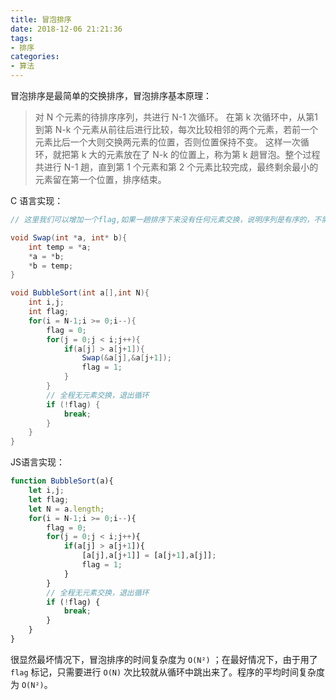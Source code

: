 ```yaml
---
title: 冒泡排序
date: 2018-12-06 21:21:36
tags:
- 排序
categories:
- 算法
---
```

冒泡排序是最简单的交换排序，冒泡排序基本原理：

> 对 N 个元素的待排序序列，共进行 N-1 次循环。
> 在第 k 次循环中，从第1到第 N-k 个元素从前往后进行比较，每次比较相邻的两个元素，若前一个元素比后一个大则交换两元素的位置，否则位置保持不变。
> 这样一次循环，就把第 k 大的元素放在了 N-k 的位置上，称为第 k 趟冒泡。整个过程共进行 N-1 趟，直到第 1 个元素和第 2 个元素比较完成，最终剩余最小的元素留在第一个位置，排序结束。

<!-- more -->

C 语言实现：
```java
// 这里我们可以增加一个flag,如果一趟排序下来没有任何元素交换，说明序列是有序的，不需要继续进行下一次循环

void Swap(int *a, int* b){
    int temp = *a;
    *a = *b;
    *b = temp;
}

void BubbleSort(int a[],int N){
    int i,j;
    int flag;
    for(i = N-1;i >= 0;i--){
        flag = 0;
        for(j = 0;j < i;j++){
            if(a[j] > a[j+1]){
                Swap(&a[j],&a[j+1]);
                flag = 1;
            }
        }
        // 全程无元素交换，退出循环
        if (!flag) {
            break;
        }
    }
}

```
JS语言实现：
```js
function BubbleSort(a){
    let i,j;
    let flag;
    let N = a.length;
    for(i = N-1;i >= 0;i--){
        flag = 0;
        for(j = 0;j < i;j++){
            if(a[j] > a[j+1]){
                [a[j],a[j+1]] = [a[j+1],a[j]];
                flag = 1;
            }
        }
        // 全程无元素交换，退出循环
        if (!flag) {
            break;
        }
    }
}
```
很显然最坏情况下，冒泡排序的时间复杂度为 `O(N²)` ；在最好情况下，由于用了 `flag` 标记，只需要进行 `O(N)` 次比较就从循环中跳出来了。程序的平均时间复杂度为 `O(N²)`。
